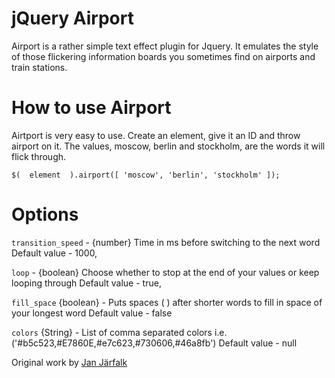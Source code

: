 jQuery Airport
==============

Airport is a rather simple text effect plugin for Jquery. It emulates the style of those flickering information boards you sometimes find on airports and train stations.

How to use Airport
==================
Airtport is very easy to use. Create an element, give it an ID and throw airport on it. The values, moscow, berlin and stockholm, are the words it will flick through.

`$(  element  ).airport([ 'moscow', 'berlin', 'stockholm' ]);`

Options
=======
`transition_speed` - {number} Time in ms before switching to the next word
Default value - 1000,

`loop` - {boolean} Choose whether to stop at the end of your values or keep looping through
Default value - true,

`fill_space` {boolean} - Puts spaces (&nbsp;) after shorter words to fill in space of your longest word
Default value - false

`colors` {String} - List of comma separated colors i.e. ('#b5c523,#E7860E,#e7c623,#730606,#46a8fb')
Default value - null



Original work by [Jan Järfalk](http://unwrongest.com/projects/airport/)